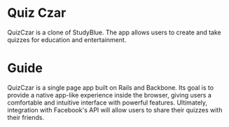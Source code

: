 # Quiz Czar

QuizCzar is a clone of StudyBlue. The app allows users to create  and take quizzes for education and entertainment.

# Guide
QuizCzar is a single page app built on Rails and Backbone. Its goal is to provide a native app-like experience inside the browser, giving users a comfortable and intuitive interface with  powerful features. Ultimately, integration with Facebook's API will allow users to share their quizzes with their friends.
